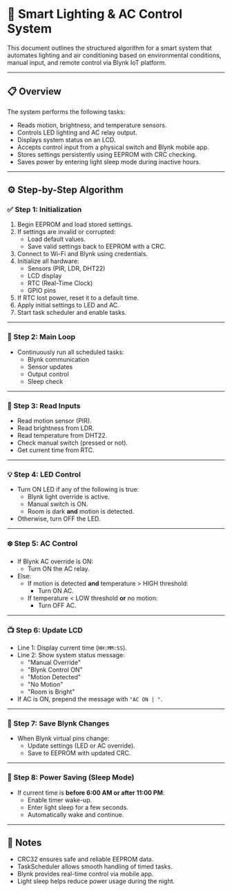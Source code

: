 # 🧠 Smart Lighting & AC Control System

This document outlines the structured algorithm for a smart system that automates lighting and air conditioning based on environmental conditions, manual input, and remote control via Blynk IoT platform.

---

## 📋 Overview

The system performs the following tasks:

- Reads motion, brightness, and temperature sensors.
- Controls LED lighting and AC relay output.
- Displays system status on an LCD.
- Accepts control input from a physical switch and Blynk mobile app.
- Stores settings persistently using EEPROM with CRC checking.
- Saves power by entering light sleep mode during inactive hours.

---

## ⚙️ Step-by-Step Algorithm

### ✅ Step 1: Initialization

1. Begin EEPROM and load stored settings.  
2. If settings are invalid or corrupted:  
   - Load default values.  
   - Save valid settings back to EEPROM with a CRC.  
3. Connect to Wi-Fi and Blynk using credentials.  
4. Initialize all hardware:  
   - Sensors (PIR, LDR, DHT22)  
   - LCD display  
   - RTC (Real-Time Clock)  
   - GPIO pins  
5. If RTC lost power, reset it to a default time.  
6. Apply initial settings to LED and AC.  
7. Start task scheduler and enable tasks.  

---

### 🔁 Step 2: Main Loop

- Continuously run all scheduled tasks:  
  - Blynk communication  
  - Sensor updates  
  - Output control  
  - Sleep check  

---

### 📡 Step 3: Read Inputs

- Read motion sensor (PIR).  
- Read brightness from LDR.  
- Read temperature from DHT22.  
- Check manual switch (pressed or not).  
- Get current time from RTC.  

---

### 💡 Step 4: LED Control

- Turn ON LED if any of the following is true:  
  - Blynk light override is active.  
  - Manual switch is ON.  
  - Room is dark **and** motion is detected.  
- Otherwise, turn OFF the LED.  

---

### ❄️ Step 5: AC Control

- If Blynk AC override is ON:  
  - Turn ON the AC relay.  
- Else:  
  - If motion is detected **and** temperature > HIGH threshold:  
    - Turn ON AC.  
  - If temperature < LOW threshold **or** no motion:  
    - Turn OFF AC.  

---

### 📺 Step 6: Update LCD

- Line 1: Display current time (`HH:MM:SS`).  
- Line 2: Show system status message:  
  - "Manual Override"  
  - "Blynk Control ON"  
  - "Motion Detected"  
  - "No Motion"  
  - "Room is Bright"  
- If AC is ON, prepend the message with `"AC ON | "`.  

---

### 💾 Step 7: Save Blynk Changes

- When Blynk virtual pins change:  
  - Update settings (LED or AC override).  
  - Save to EEPROM with updated CRC.  

---

### 🌙 Step 8: Power Saving (Sleep Mode)

- If current time is **before 6:00 AM or after 11:00 PM**:  
  - Enable timer wake-up.  
  - Enter light sleep for a few seconds.  
  - Automatically wake and continue.  

---

## 📝 Notes

- CRC32 ensures safe and reliable EEPROM data.  
- TaskScheduler allows smooth handling of timed tasks.  
- Blynk provides real-time control via mobile app.  
- Light sleep helps reduce power usage during the night.
